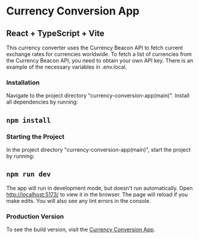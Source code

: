# Currency Conversion App

## React + TypeScript + Vite

This currency converter uses the Currency Beacon API to fetch current exchange rates for currencies worldwide. To fetch a list of currencies from the Currency Beacon API, you need to obtain your own API key.
There is an example of the necessary variables in .env.local.

### Installation

Navigate to the project directory "currency-conversion-app(main)".
Install all dependencies by running:

## `npm install`

### Starting the Project

In the project directory "currency-conversion-app(main)", start the project by running:

## `npm run dev`

The app will run in development mode, but doesn't run automatically.
Open [http://localhost:5173/](http://localhost:5173/) to view it in the browser.
The page will reload if you make edits.
You will also see any lint errors in the console.

### Production Version

To see the build version, visit the [Currency Conversion App](https://currency-conversion-application.vercel.app).
